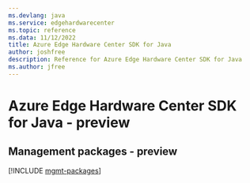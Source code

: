 ```yaml
---
ms.devlang: java
ms.service: edgehardwarecenter
ms.topic: reference
ms.data: 11/12/2022
title: Azure Edge Hardware Center SDK for Java
author: joshfree
description: Reference for Azure Edge Hardware Center SDK for Java
ms.author: jfree
---
```

# Azure Edge Hardware Center SDK for Java - preview

## Management packages - preview
[!INCLUDE [mgmt-packages](edge-hardware-center-mgmt-index.md)]